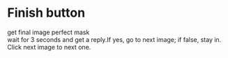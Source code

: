 # Finish button     
get final image perfect mask    
wait for 3 seconds and get a reply.If yes, go to next image; if false, stay in.    
Click next image to next one.   

